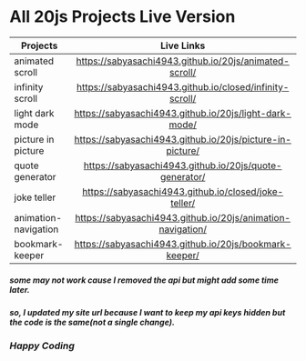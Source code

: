 # All 20js Projects Live Version

| Projects             |                         Live Links                          |
| -------------------- | :---------------------------------------------------------: |
| animated scroll      |   https://sabyasachi4943.github.io/20js/animated-scroll/    |
| infinity scroll      |  https://sabyasachi4943.github.io/closed/infinity-scroll/   |
| light dark mode      |   https://sabyasachi4943.github.io/20js/light-dark-mode/    |
| picture in picture   |  https://sabyasachi4943.github.io/20js/picture-in-picture/  |
| quote generator      |   https://sabyasachi4943.github.io/20js/quote-generator/    |
| joke teller          |    https://sabyasachi4943.github.io/closed/joke-teller/     |
| animation-navigation | https://sabyasachi4943.github.io/20js/animation-navigation/ |
| bookmark-keeper      |   https://sabyasachi4943.github.io/20js/bookmark-keeper/    |

##### some may not work cause I removed the api but might add some time later.

##### so, I updated my site url because I want to keep my api keys hidden but the code is the same(not a single change).

### _Happy Coding_
